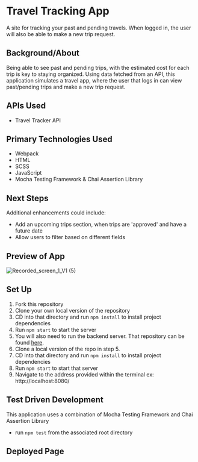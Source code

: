 # Travel Tracking App

A site for tracking your past and pending travels. When logged in, the user will also be able to make a new trip request.

## Background/About

Being able to see past and pending trips, with the estimated cost for each trip is key to staying organized. Using data fetched from an API, this application simulates a travel app, where the user that logs in can view past/pending trips and make a new trip request.

## APIs Used
- Travel Tracker API

## Primary Technologies Used
- Webpack
- HTML
- SCSS
- JavaScript
- Mocha Testing Framework & Chai Assertion Library

## Next Steps
Additional enhancements could include:
- Add an upcoming trips section, when trips are 'approved' and have a future date
- Allow users to filter based on different fields

## Preview of App
![Recorded_screen_1_V1 (5)](https://github.com/corysanders3/travel-app/assets/41808895/f0e1f2a2-e1da-41cf-914d-bd43435da523)

## Set Up
1. Fork this repository
2. Clone your own local version of the repository
3. CD into that directory and run `npm install` to install project dependencies
4. Run `npm start` to start the server
5. You will also need to run the backend server. That repository can be found [here](https://github.com/turingschool-examples/travel-tracker-api).
6. Clone a local version of the repo in step 5.
7. CD into that directory and run `npm install` to install project dependencies
8. Run `npm start` to start that server
9. Navigate to the address provided within the terminal ex: http://localhost:8080/

## Test Driven Development
This application uses a combination of Mocha Testing Framework and Chai Assertion Library
- run `npm test` from the associated root directory

## Deployed Page

